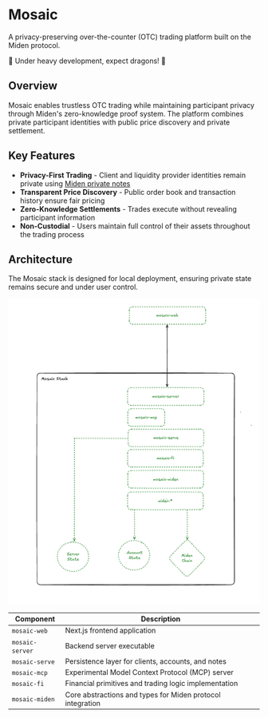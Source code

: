 # Mosaic

A privacy-preserving over-the-counter (OTC) trading platform built on the Miden protocol.

🔴 Under heavy development, expect dragons! 🔴

## Overview

Mosaic enables trustless OTC trading while maintaining participant privacy through Miden's zero-knowledge proof system. The platform combines private participant identities with public price discovery and private settlement.

## Key Features

* **Privacy-First Trading** - Client and liquidity provider identities remain private using [Miden private notes](https://0xmiden.github.io/miden-docs/imported/miden-base/src/note.html)
* **Transparent Price Discovery** - Public order book and transaction history ensure fair pricing
* **Zero-Knowledge Settlements** - Trades execute without revealing participant information
* **Non-Custodial** - Users maintain full control of their assets throughout the trading process

## Architecture

The Mosaic stack is designed for local deployment, ensuring private state remains secure and under user control.

<img src="./docs/img/mosaic_stack.png" width="600">

| Component | Description |
|-----------|-------------|
| `mosaic-web` | Next.js frontend application |
| `mosaic-server` | Backend server executable |
| `mosaic-serve` | Persistence layer for clients, accounts, and notes |
| `mosaic-mcp` | Experimental Model Context Protocol (MCP) server |
| `mosaic-fi` | Financial primitives and trading logic implementation |
| `mosaic-miden` | Core abstractions and types for Miden protocol integration |
